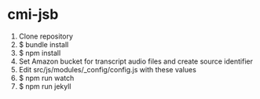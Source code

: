 # cmi-jsb

1.  Clone repository
2.  $ bundle install
3.  $ npm install
4.  Set Amazon bucket for transcript audio files and create source identifier
5.  Edit src/js/modules/_config/config.js with these values
6.  $ npm run watch
7.  $ npm run jekyll
